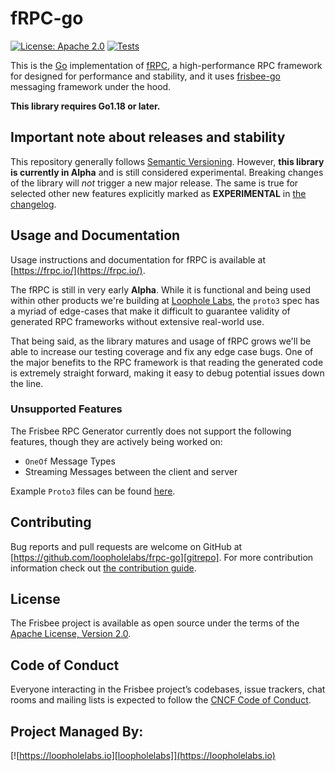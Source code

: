 # fRPC-go

[![License: Apache 2.0](https://img.shields.io/badge/License-Apache%202.0-brightgreen.svg)](https://www.apache.org/licenses/LICENSE-2.0)
[![Tests](https://github.com/loopholelabs/frpc-go/actions/workflows/tests.yaml/badge.svg)](https://github.com/loopholelabs/frpc-go/actions/workflows/tests.yaml)

This is the [Go](http://golang.org) implementation of [fRPC](https://frpc.io), a high-performance RPC framework for
designed for performance and stability, and it uses [frisbee-go](https://frpc.io/frisbee) messaging framework under the hood.

**This library requires Go1.18 or later.**

## Important note about releases and stability

This repository generally follows [Semantic Versioning](https://semver.org/). However, **this library is currently in
Alpha** and is still considered experimental. Breaking changes of the library will _not_ trigger a new major release. The
same is true for selected other new features explicitly marked as
**EXPERIMENTAL** in [the changelog](/CHANGELOG.md).

## Usage and Documentation

Usage instructions and documentation for fRPC is available at [https://frpc.io/](https://frpc.io/).

The fRPC is still in very early **Alpha**. While it is functional and being used within other products
we're building at [Loophole Labs][loophomepage], the `proto3` spec has a myriad of edge-cases that make it difficult to
guarantee validity of generated RPC frameworks without extensive real-world use.

That being said, as the library matures and usage of fRPC grows we'll be able to increase our testing
coverage and fix any edge case bugs. One of the major benefits to the RPC framework is that reading the generated code
is extremely straight forward, making it easy to debug potential issues down the line.

### Unsupported Features

The Frisbee RPC Generator currently does not support the following features, though they are actively being worked on:

- `OneOf` Message Types
- Streaming Messages between the client and server

Example `Proto3` files can be found [here](/examples).

## Contributing

Bug reports and pull requests are welcome on GitHub at [https://github.com/loopholelabs/frpc-go][gitrepo]. For more
contribution information check
out [the contribution guide](https://github.com/loopholelabs/frpc-go/blob/master/CONTRIBUTING.md).

## License

The Frisbee project is available as open source under the terms of
the [Apache License, Version 2.0](http://www.apache.org/licenses/LICENSE-2.0).

## Code of Conduct

Everyone interacting in the Frisbee project’s codebases, issue trackers, chat rooms and mailing lists is expected to follow the [CNCF Code of Conduct](https://github.com/cncf/foundation/blob/master/code-of-conduct.md).

## Project Managed By:

[![https://loopholelabs.io][loopholelabs]](https://loopholelabs.io)

[gitrepo]: https://github.com/loopholelabs/frpc-go
[loopholelabs]: https://cdn.loopholelabs.io/loopholelabs/LoopholeLabsLogo.svg
[loophomepage]: https://loopholelabs.io
